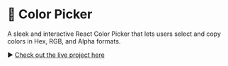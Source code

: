 # 🎨 Color Picker

A sleek and interactive React Color Picker that lets users select and copy colors in Hex, RGB, and Alpha formats. 

▶️ [Check out the live project here](https://thainguyen1405.github.io/Color_Picker/)